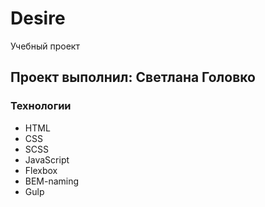 # Desire

Учебный проект

## Проект выполнил: Светлана Головко

### Технологии

- HTML
- CSS
- SCSS
- JavaScript
- Flexbox
- BEM-naming
- Gulp
